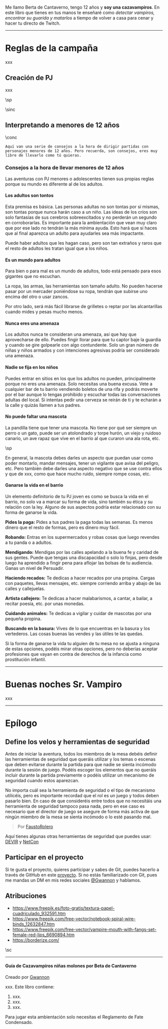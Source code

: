 
Me llamo Berta de Cantaverno, tengo 12 años y **soy una cazavampiros**. En este libro que tienes en tus manos te enseñaré como _detectar vampiros, encontrar su guarida y matarlos_ a tiempo de volver a casa para cenar y hacer tu directo de Twitch.

***

# Reglas de la campaña

xxx

## Creación de PJ

xxx

\sp

\sinc

## Interpretando a menores de 12 años

\conc

```
Aquí van una serie de consejos a la hora de dirigir partidas con personajes menores de 12 años. Pero recuerda, son consejos, eres muy libre de llevarlo como tú quieras.
```

### Consejos a la hora de llevar menores de 12 años

Las aventuras con PJ menores o adolescentes tienen sus propias reglas porque su mundo es diferente al de los adultos.

#### Los adultos son tontos

Esta premisa es básica. Las personas adultas no son tontas por sí mismas, son tontas porque nunca harán caso a un niño. Las ideas de los críos son solo fantasías de sus cerebros sobreexcitados y no perderán un segundo en corroborarlas. Es importante para la ambientación que vean muy claro que por ese lado no tendrán la más mínima ayuda. Esto hará que si haces que al final aparezca un adulto para ayudarles sea más impactante.

Puede haber adultos que les hagan caso, pero son tan extraños y raros que el resto de adultos les tratan igual que a los niños.

#### Es un mundo para adultos

Para bien o para mal es un mundo de adultos, todo está pensado para esos gigantes que no escuchan.

La ropa, las armas, las herramientas son tamaño adulto. No pueden hacerse pasar por un mercader poniéndose su ropa, tendrán que subirse uno encima del otro o usar zancos.

Por otro lado, será más fácil librarse de grilletes o reptar por las alcantarillas cuando mides y pesas mucho menos.

#### Nunca eres una amenaza

Los adultos nunca te consideran una amenaza, así que hay que aprovecharse de ello. Puedes fingir llorar para que tu captor baje la guardia y cuando se gire golpearle con algo contundente. Solo un gran número de niñas y niños armados y con intenciones agresivas podría ser considerado una amenaza.

#### Nadie se fija en los niños

Puedes entrar en sitios en los que los adultos no pueden, principalmente porque no eres una amenaza. Solo necesitas una buena excusa. Vete a cualquier bar de tu barrio vendiendo boletos de una rifa y podrás moverte por el bar aunque lo tengas prohibido y escuchar todas las conversaciones adultas del local. Si intentas pedir una cerveza se reirán de ti y te echarán a la calle y quizás llamen a tus padres.

#### No puede faltar una mascota

La pandilla tiene que tener una mascota. No tiene por qué ser siempre un perro o un gato, puede ser un atolondrado y torpe hurón, un viejo y ruidoso canario, un ave rapaz que vive en el barrio al que curaron una ala rota, etc. 

\sp

En general, la mascota debes darles un aspecto que puedan usar como poder montarlo, mandar mensajes, tener un vigilante que avisa del peligro, etc. Pero también debe darles una aspecto negativo que se use contra ellos y que de xxx, como que hace mucho ruido, siempre rompe cosas, etc.

#### Ganarse la vida en el barrio

Un elemento definitorio de tu PJ joven es como se busca la vida en el barrio, no solo va a marcar su forma de vida, sino también su ética y su relación con la ley. Alguno de sus aspectos podría estar relacionado con su forma de ganarse la vida.

**Pides la paga:** Pides a tus padres la paga todas las semanas. Es menos dinero que el resto de formas, pero es dinero muy fácil.

**Robando:** Entras en los supermercados y robas cosas que luego revendes a tu panda o a adultos.

**Mendigando:** Mendigas por las calles apelando a la buena fe y caridad de sus gentes. Puede que tengas una discapacidad o solo lo finjas, pero desde luego ha aprendido a fingir pena para aflojar las bolsas de tu audiencia. Ganas un nivel de Persuadir.

**Haciendo recados:** Te dedicas a hacer recados por una propina. Cargas con paquetes, llevas mensajes, etc. siempre corriendo arriba y abajo de las calles y callejuelas.

**Artista callejero:** Te dedicas a hacer malabarismos, a cantar, a bailar, a recitar poesía, etc. por unas monedas.

**Cuidando animales:** Te dedicas a vigilar y cuidar de mascotas por una pequeña propina.

**Buscando en la basura:** Vives de lo que encuentras en la basura y los vertederos. Las cosas buenas las vendes y las útiles te las quedas.

Si la forma de ganarse la vida tu alguien de tu mesa no se ajusta a ninguna de estas opciones, podéis mirar otras opciones, pero no deberías aceptar profesiones que vayan en contra de derechos de la infancia como prostitución infantil.

***

# Buenas noches Sr. Vampiro

xxx

***

# Epílogo

## Define los velos y herramientas de seguridad

Antes de iniciar la aventura, todos los miembros de la mesa debéis definir las herramientas de seguridad que queráis utilizar y los temas o escenas que deben evitarse durante la partida para que nadie se sienta incómodo durante la sesión de juego. Podéis escoger los elementos que no queráis incluir durante la partida previamente o podéis utilizar un mecanismo de seguridad cuando estos aparezcan.

No importa cuál sea la herramienta de seguridad o el tipo de mecanismo utilicéis, pero es importante recordad que el rol es un juego y todos deben pasarlo bien. En caso de que consideréis entre todos que no necesitáis una herramienta de seguridad tampoco pasa nada, pero en ese caso es necesario que el director de juego se asegure de forma más activa de que ningún miembro de la mesa se sienta incómodo o lo esté pasando mal.

> Por [FaustoRolero](https://twitter.com/FaustoRolero)

Aquí tienes algunas otras herramientas de seguridad que puedes usar: [DEVIR](https://devir.es/herramientas-seguridad-rol) y [NetCon](https://www.netconplay.com/guia-de-buenas-practicas/herramientas-en-la-mesa/)


## Participar en el proyecto

Si te gusta el proyecto, quieres participar y sabes de Git, puedes hacerlo a través de GitHub en este [proyecto](|GITHUB|). Si no estás familiarizado con Git, pues me mandas un DM en mis redes sociales [@Gwannon](https://linktr.ee/gwannon) y hablamos.

## Atribuciones

* https://www.freepik.es/foto-gratis/textura-papel-cuadriculado_932591.htm
* https://www.freepik.com/free-vector/notebook-spiral-wire-binds_12632847.htm
* https://www.freepik.com/free-vector/vampire-mouth-with-fangs-set-female-red-lips_6690894.htm
* https://borderize.com/

\sc

***

#### Guía de Cazavampiros niñas molones __por Beta de Cantaverno__

Creado por [Gwannon](https://linktr.ee/gwannon)

xxx. Este libro contiene:

1. xxx.
2. xxx.
3. xxx.

Para jugar esta ambientación solo necesitas el Reglamento de Fate Condensado.